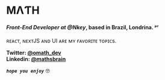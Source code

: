 # MΛƬΗ

#### _Front-End Developer at @Nkey_, based in Brazil, Londrina. ᵖʳ

ʀᴇᴀᴄᴛ, ɴᴇxᴛJS ᴀɴᴅ UI ᴀʀᴇ ᴍʏ ғᴀᴠᴏʀɪᴛᴇ ᴛᴏᴘɪᴄs.

**Twitter: [@omath_dev](https://instagram.com/omath.dev)** <br>
**Linkedin: [@mathsbrain](https://twitter.com/omath_dev)**

**_`hope you enjoy`_** 🤓
